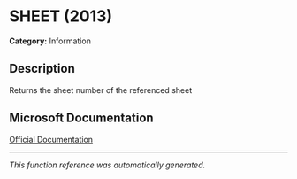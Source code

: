 # SHEET (2013)

**Category:** Information

## Description
Returns the sheet number of the referenced sheet

## Microsoft Documentation
[Official Documentation](https://support.microsoft.com//en-us/office/sheet-function-44718b6f-8b87-47a1-a9d6-b701c06cff24)

---
*This function reference was automatically generated.*
